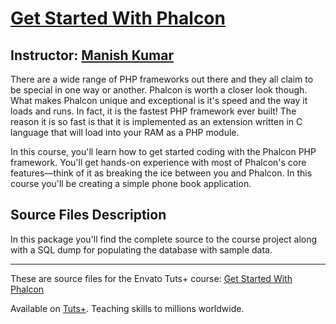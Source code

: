 # [Get Started With Phalcon][published url]
## Instructor: [Manish Kumar][instructor url]


There are a wide range of PHP frameworks out there and they all claim to be special in one way or another. Phalcon is worth a closer look though. What makes Phalcon unique and exceptional is it's speed and the way it loads and runs. In fact, it is the fastest PHP framework ever built! The reason it is so fast is that it is implemented as an extension written in C language that will load into your RAM as a PHP module.

In this course, you'll learn how to get started coding with the Phalcon PHP framework. You'll get hands-on experience with most of Phalcon's core features—think of it as breaking the ice between you and Phalcon. In this course you'll be creating a simple phone book application.


## Source Files Description


In this package you'll find the complete source to the course project along with a SQL dump for populating the database with sample data.

------

These are source files for the Envato Tuts+ course: [Get Started With Phalcon][published url]

Available on [Tuts+](https://tutsplus.com). Teaching skills to millions worldwide.

[published url]: https://code.tutsplus.com/courses/get-started-with-phalcon
[instructor url]: https://tutsplus.com/authors/manish-kumar
